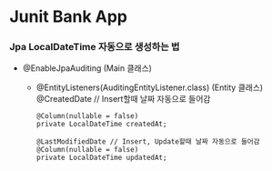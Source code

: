 # Junit Bank App
####
### Jpa LocalDateTime 자동으로 생성하는 법 
- @EnableJpaAuditing (Main 클래스)
  - @EntityListeners(AuditingEntityListener.class) (Entity 클래스)
    @CreatedDate // Insert할때 날짜 자동으로 들어감
  
        @Column(nullable = false)
        private LocalDateTime createdAt;
    
        @LastModifiedDate // Insert, Update할때 날짜 자동으로 들어감
        @Column(nullable = false)
        private LocalDateTime updatedAt;

